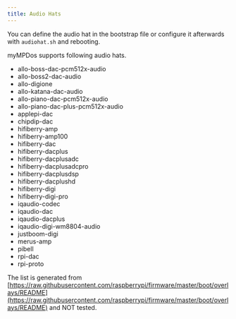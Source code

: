 ```yaml
---
title: Audio Hats
---
```


You can define the audio hat in the bootstrap file or configure it afterwards with `audiohat.sh` and rebooting.

myMPDos supports following audio hats.

- allo-boss-dac-pcm512x-audio
- allo-boss2-dac-audio
- allo-digione
- allo-katana-dac-audio
- allo-piano-dac-pcm512x-audio
- allo-piano-dac-plus-pcm512x-audio
- applepi-dac
- chipdip-dac
- hifiberry-amp
- hifiberry-amp100
- hifiberry-dac
- hifiberry-dacplus
- hifiberry-dacplusadc
- hifiberry-dacplusadcpro
- hifiberry-dacplusdsp
- hifiberry-dacplushd
- hifiberry-digi
- hifiberry-digi-pro
- iqaudio-codec
- iqaudio-dac
- iqaudio-dacplus
- iqaudio-digi-wm8804-audio
- justboom-digi
- merus-amp
- pibell
- rpi-dac
- rpi-proto

The list is generated from [https://raw.githubusercontent.com/raspberrypi/firmware/master/boot/overlays/README](https://raw.githubusercontent.com/raspberrypi/firmware/master/boot/overlays/README) and NOT tested.
